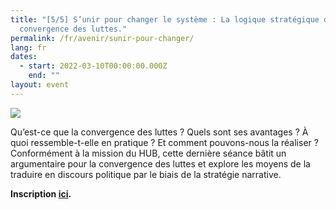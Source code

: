```yaml
---
title: "[5/5] S’unir pour changer le système : La logique stratégique de la
  convergence des luttes."
permalink: /fr/avenir/sunir-pour-changer/
lang: fr
dates:
  - start: 2022-03-10T00:00:00.000Z
    end: ""
layout: event
---
```

![](/media/23.png)

Qu’est-ce que la convergence des luttes ? Quels sont ses avantages ? À quoi ressemble-t-elle en pratique ? Et comment pouvons-nous la réaliser ? Conformément à la mission du HUB, cette dernière séance bâtit un argumentaire pour la convergence des luttes et explore les moyens de la traduire en discours politique par le biais de la stratégie narrative.

**Inscription [ici](https://us02web.zoom.us/meeting/register/tZItcemuqTksGNLigH5-6XkxGmwOTVj9Uenl).**
